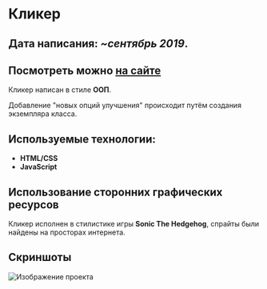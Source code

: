 # Кликер

## Дата написания: *~сентябрь 2019*.
## Посмотреть можно [на сайте](http://188.166.50.170/clicker/)

Кликер написан в стиле **ООП**.

Добавление "новых опций улучшения" происходит путём создания экземпляра класса.


## Используемые технологии:

- **HTML/CSS**
- **JavaScript**

## Использование сторонних графических ресурсов

Кликер исполнен в стилистике игры **Sonic The Hedgehog**, спрайты были найдены на просторах интернета.

## Скриншоты

![Изображение проекта](https://i.ibb.co/pKQj8WG/1.png)
